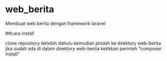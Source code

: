 # web_berita

Membuat web berita dengan framework laravel

##cara install

clone repository terlebih dahulu
kemudian pindah ke direktory web-berita
jika sudah ada di dalam direktory web-berita ketikkan perintah "composer install"

